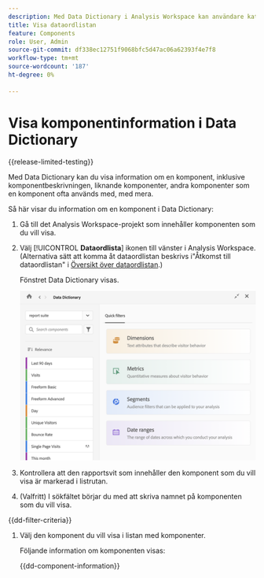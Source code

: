 ```yaml
---
description: Med Data Dictionary i Analysis Workspace kan användare katalogisera och hålla reda på de olika komponenterna i Analysis Workspace, inklusive deras avsedda användning, som är godkända, som är dubbletter osv.
title: Visa dataordlistan
feature: Components
role: User, Admin
source-git-commit: df338ec12751f9068bfc5d47ac06a62393f4e7f8
workflow-type: tm+mt
source-wordcount: '187'
ht-degree: 0%

---
```


# Visa komponentinformation i Data Dictionary

{{release-limited-testing}}

Med Data Dictionary kan du visa information om en komponent, inklusive komponentbeskrivningen, liknande komponenter, andra komponenter som en komponent ofta används med, med mera.

Så här visar du information om en komponent i Data Dictionary:

1. Gå till det Analysis Workspace-projekt som innehåller komponenten som du vill visa.

1. Välj [!UICONTROL **Dataordlista**] ikonen till vänster i Analysis Workspace. (Alternativa sätt att komma åt dataordlistan beskrivs i&quot;Åtkomst till dataordlistan&quot; i [Översikt över dataordlistan](/help/analyze/analysis-workspace/components/data-dictionary/data-dictionary-overview.md).)

   Fönstret Data Dictionary visas.

   ![data-dictionary.png](assets/data-dictionary.png)

   <!--double-check this screenshot. I mocked the admin view up a bit to get rid of the Dictionary health tab.-->

1. Kontrollera att den rapportsvit som innehåller den komponent som du vill visa är markerad i listrutan.

1. (Valfritt) I sökfältet börjar du med att skriva namnet på komponenten som du vill visa.

{{dd-filter-criteria}}

1. Välj den komponent du vill visa i listan med komponenter.

   Följande information om komponenten visas:

   {{dd-component-information}}

